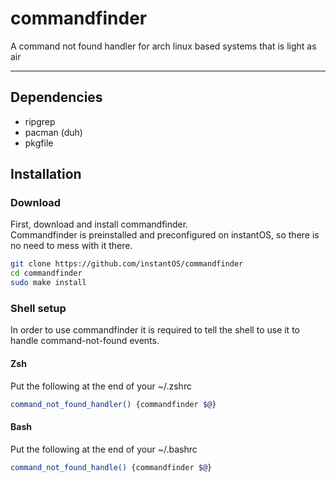# commandfinder

A command not found handler for arch linux based systems that is light as air

-----

## Dependencies

- ripgrep
- pacman (duh)
- pkgfile

## Installation

### Download

First, download and install commandfinder.  
Commandfinder is preinstalled and preconfigured on instantOS, so there is no
need to mess with it there.

````sh
git clone https://github.com/instantOS/commandfinder
cd commandfinder
sudo make install
````

### Shell setup

In order to use commandfinder it is required to tell the shell to use it to
handle command-not-found events.

#### Zsh

Put the following at the end of your ~/.zshrc

```sh
command_not_found_handler() {commandfinder $@}
```

#### Bash

Put the following at the end of your ~/.bashrc

```sh
command_not_found_handle() {commandfinder $@}
```

